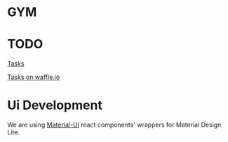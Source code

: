 # GYM


# TODO

[Tasks](https://trello.com/b/mo3LmPDG/aplikacja-do-zarz%C4%85dzania-sieci%C4%85-si%C5%82owni)

[Tasks on waffle.io](https://waffle.io/arturAR/gym)

# Ui Development

We are using [Material-UI](https://material-ui-next.com/demos/buttons/) react components' wrappers for Material Design Lite.

